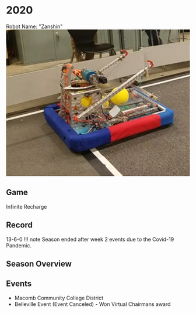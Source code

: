 # 2020

Robot Name: "Zanshin"
![alt text](Media/2020_Robot.png)

## Game

Infinite Recharge

## Record

13-6-0
!!! note
    Season ended after week 2 events due to the Covid-19 Pandemic.

## Season Overview

## Events

- Macomb Community College District
- Belleville Event (Event Canceled) - Won Virtual Chairmans award
